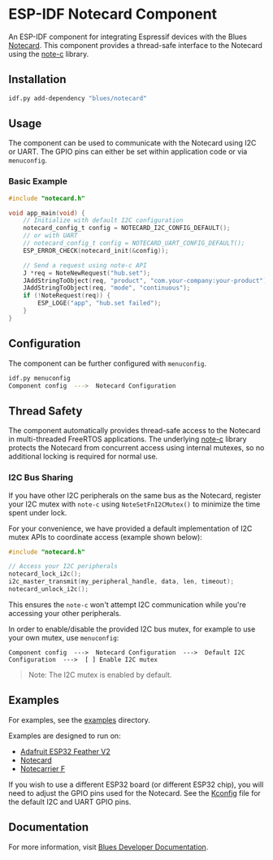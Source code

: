 # ESP-IDF Notecard Component

An ESP-IDF component for integrating Espressif devices with the Blues [Notecard](https://blues.com/products/notecard/).
This component provides a thread-safe interface to the Notecard using the [note-c](https://github.com/blues/note-c) library.

## Installation

```bash
idf.py add-dependency "blues/notecard"
```

## Usage

The component can be used to communicate with the Notecard using I2C or UART.
The GPIO pins can either be set within application code or via `menuconfig`.

### Basic Example

```c
#include "notecard.h"

void app_main(void) {
    // Initialize with default I2C configuration
    notecard_config_t config = NOTECARD_I2C_CONFIG_DEFAULT();
    // or with UART
    // notecard_config_t config = NOTECARD_UART_CONFIG_DEFAULT();
    ESP_ERROR_CHECK(notecard_init(&config));

    // Send a request using note-c API
    J *req = NoteNewRequest("hub.set");
    JAddStringToObject(req, "product", "com.your-company:your-product");
    JAddStringToObject(req, "mode", "continuous");
    if (!NoteRequest(req)) {
        ESP_LOGE("app", "hub.set failed");
    }
}
```

## Configuration

The component can be further configured with `menuconfig`.

```bash
idf.py menuconfig
Component config  --->  Notecard Configuration
```

## Thread Safety

The component automatically provides thread-safe access to the Notecard in multi-threaded FreeRTOS applications.
The underlying [note-c](https://github.com/blues/note-c) library protects the Notecard from concurrent access using internal mutexes, so no additional locking is required for normal use.

### I2C Bus Sharing

If you have other I2C peripherals on the same bus as the Notecard, register your I2C mutex with `note-c` using `NoteSetFnI2CMutex()` to minimize the time spent under lock.

 For your convenience, we have provided a default implementation of I2C mutex APIs to coordinate access (example shown below):

```c
#include "notecard.h"

// Access your I2C peripherals
notecard_lock_i2c();
i2c_master_transmit(my_peripheral_handle, data, len, timeout);
notecard_unlock_i2c();
```

This ensures the `note-c` won't attempt I2C communication while you're accessing your other peripherals.

In order to enable/disable the provided I2C bus mutex, for example to use your own mutex, use `menuconfig`:

```
Component config  --->  Notecard Configuration  --->  Default I2C Configuration  --->  [ ] Enable I2C mutex
```

> Note: The I2C mutex is enabled by default.

## Examples

For examples, see the [examples](examples) directory.

Examples are designed to run on:

- [Adafruit ESP32 Feather V2](https://learn.adafruit.com/adafruit-esp32-feather-v2?view=all)
- [Notecard](https://blues.com/products/notecard/)
- [Notecarrier F](https://blues.com/products/notecarrier/notecarrier-f/)

If you wish to use a different ESP32 board (or different ESP32 chip), you will need to adjust the GPIO pins used for the Notecard.
See the [Kconfig](Kconfig) file for the default I2C and UART GPIO pins.

## Documentation

For more information, visit [Blues Developer Documentation](https://dev.blues.io/).
